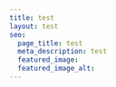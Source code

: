 ```yaml
---
title: test
layout: test
seo:
  page_title: test
  meta_description: test
  featured_image: 
  featured_image_alt:
---
```


<script src=”https://cdn.hipaamate.com/forms/contact/api.js" data-website-id="cllpbub2z0001s601nw7poxm8"></script>